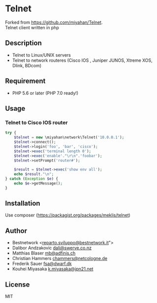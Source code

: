 Telnet
======

Forked from https://github.com/miyahan/Telnet.    
Telnet client written in php   

## Description

- Telnet to Linux/UNIX servers
- Telnet to network routeres (Cisco IOS , Juniper JUNOS, Xtreme XOS, Dlink, BDcom)    

## Requirement

- PHP 5.6 or later (PHP 7.0 ready!)   


## Usage

### Telnet to Cisco IOS router

```php
try {
    $telnet = new \miyahan\network\Telnet('10.0.0.1');
    $telnet->connect();
    $telnet->login('foo', 'bar', 'cisco');
    $telnet->exec('terminal length 0');
    $telnet->exec('enable'."\r\n".'foobar');
    $telnet->setPrompt('router#');
    
    $result = $telnet->exec('show env all');
    echo $result."\n";
} catch (Exception $e) {
    echo $e->getMessage();
}
```


## Installation

Use composer (https://packagist.org/packages/meklis/telnet)


## Author

- Bestnetwork <reparto.sviluppo@bestnetwork.it">
- Dalibor Andzakovic <dali@swerve.co.nz>
- Matthias Blaser <mb@adfinis.ch>
- Christian Hammers <chammers@netcologne.de>
- Frederik Sauer <fsa@dwarf.dk>
- Kouhei Miyasaka <k.miyasaka@jpn21.net>


## License

MIT

